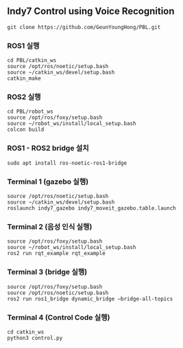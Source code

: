## Indy7 Control using Voice Recognition

```
git clone https://github.com/GeunYoungHong/PBL.git
```

### ROS1 실행
```
cd PBL/catkin_ws
source /opt/ros/noetic/setup.bash 
source ~/catkin_ws/devel/setup.bash 
catkin_make 
```

### ROS2 실행
```
cd PBL/robot_ws
source /opt/ros/foxy/setup.bash 
source ~/robot_ws/install/local_setup.bash 
colcon build 
```

### ROS1 - ROS2 bridge 설치
```
sudo apt install ros-noetic-ros1-bridge
```

### Terminal 1 (gazebo 실행)
```
source /opt/ros/noetic/setup.bash
source ~/catkin_ws/devel/setup.bash 
roslaunch indy7_gazebo indy7_moveit_gazebo.table.launch 
```

### Terminal 2 (음성 인식 실행)
```
source /opt/ros/foxy/setup.bash 
source ~/robot_ws/install/local_setup.bash 
ros2 run rqt_example rqt_example 
```

### Terminal 3 (bridge 실행)
```
source /opt/ros/foxy/setup.bash 
source /opt/ros/noetic/setup.bash 
ros2 run ros1_bridge dynamic_bridge –bridge-all-topics 
```

### Terminal 4 (Control Code 실행)
```
cd catkin_ws 
python3 control.py 
```
